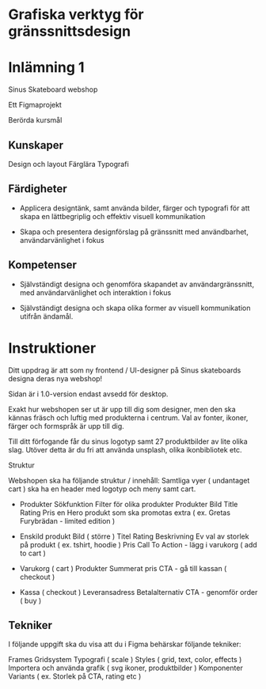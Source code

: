# Grafiska verktyg för gränssnittsdesign

# Inlämning 1
Sinus Skateboard webshop

Ett Figmaprojekt

Berörda kursmål

## Kunskaper

Design och layout
Färglära
Typografi

## Färdigheter

* Applicera designtänk, samt använda bilder, färger och typografi för att skapa en lättbegriplig och effektiv visuell kommunikation

* Skapa och presentera designförslag på gränssnitt med användbarhet, användarvänlighet i fokus

## Kompetenser

* Självständigt designa och genomföra skapandet av användargränssnitt, med användarvänlighet och interaktion i fokus


* Självständigt designa och skapa olika former av visuell kommunikation utifrån ändamål.

# Instruktioner
Ditt uppdrag är att som ny frontend / UI-designer på Sinus skateboards designa deras nya webshop!

Sidan är i 1.0-version endast avsedd för desktop.

Exakt hur webshopen ser ut är upp till dig som designer, men den ska kännas fräsch och luftig med produkterna i centrum. Val av fonter, ikoner, färger och formspråk är upp till dig.

Till ditt förfogande får du sinus logotyp samt 27 produktbilder av lite olika slag. Utöver detta är du fri att använda unsplash, olika ikonbibliotek etc.


Struktur

Webshopen ska ha följande struktur / innehåll:
Samtliga vyer ( undantaget cart ) ska ha en header med logotyp och meny samt cart.

* Produkter
Sökfunktion
Filter för olika produkter
Produkter
Bild
Title
Rating
Pris
en Hero produkt som ska promotas extra ( ex. Gretas Furybrädan - limited edition )

* Enskild produkt
Bild ( större )
Titel
Rating
Beskrivning 
Ev val av storlek på produkt ( ex. tshirt, hoodie )
Pris
Call To Action - lägg i varukorg ( add to cart )

* Varukorg ( cart )
Produkter
Summerat pris
CTA - gå till kassan ( checkout )

* Kassa ( checkout )
Leveransadress
Betalalternativ
CTA - genomför order ( buy )

## Tekniker
I följande uppgift ska du visa att du i Figma behärskar följande tekniker:

Frames
Gridsystem
Typografi ( scale )
Styles ( grid, text, color, effects )
Importera och använda grafik ( svg ikoner, produktbilder )
Komponenter 
Variants ( ex. Storlek på CTA, rating etc )
